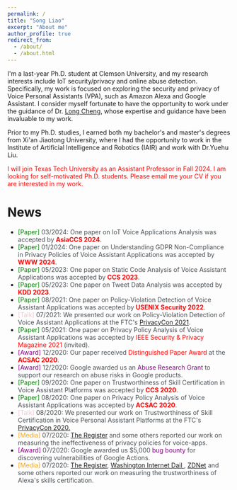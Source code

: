 ```yaml
---
permalink: /
title: "Song Liao"
excerpt: "About me"
author_profile: true
redirect_from: 
  - /about/
  - /about.html
---
```


<style>
pap {color:Green;}
ser { color:Blue;}
gr { color:Purple;}
me { color:Orange;}
talk { color:Pink;}
text { color:#494e52;}
</style>


I'm a last-year Ph.D. student at Clemson University, and my research interests include IoT security/privacy and online abuse detection. Specifically, my work is focused on exploring the security and privacy of Voice Personal Assistants (VPA), such as Amazon Alexa and Google Assistant. I consider myself fortunate to have the opportunity to work under the guidance of Dr. [Long Cheng](https://people.computing.clemson.edu/~lcheng2/), whose expertise and guidance have been invaluable to my work.

Prior to my Ph.D. studies, I earned both my bachelor's and master's degrees from Xi'an Jiaotong University, where I had the opportunity to work in the Institute of Artificial Intelligence and Robotics (IAIR) and work with Dr.Yuehu Liu.

<font color="red">I will join Texas Tech University as an Assistant Professor in Fall 2024. I am looking for self-motivated Ph.D. students. Please email me your CV if you are interested in my work.</font><br/>



# News
- <pap>[Paper]</pap><text> 03/2024: One paper on IoT Voice Applications Analysis was accepted by <b><font color="red">AsiaCCS 2024</font></b>. </text>
- <pap>[Paper]</pap><text> 01/2024: One paper on Understanding GDPR Non-Compliance in Privacy Policies of Voice Assistant Applications was accepted by <b><font color="red">WWW 2024</font></b>. </text>
- <pap>[Paper]</pap><text> 05/2023: One paper on Static Code Analysis of Voice Assistant Applications was accepted by <b><font color="red">CCS 2023</font></b>. </text>
- <pap>[Paper]</pap><text> 05/2023: One paper on Tweet Data Analysis was accepted by <b><font color="red">KDD 2023</font></b>. </text>
- <pap>[Paper]</pap><text> 08/2021: One paper on Policy-Violation Detection of Voice Assistant Applications was accepted by <b><font color="red">USENIX Security 2022</font></b>. </text>
- <talk>[Talk]</talk><text> 07/2021: We presented our work on Policy-Violation Detection of Voice Assistant Applications at the FTC's <a href = "https://www.ftc.gov/media/73491">PrivacyCon 2021</a>. </text>
- <pap>[Paper]</pap><text> 05/2021: One paper on Privacy Policy Analysis of Voice Assistant Applications was accepted by <font color="red">IEEE Security & Privacy Magazine 2021</font> (invited).</text>
- <gr>[Award]</gr><text> 12/2020: Our paper received <font color="red">Distinguished Paper Award</font> at the <b><font color="red">ACSAC 2020</font></b>.</text>
- <gr>[Award]</gr><text> 12/2020: Google awarded us an <font color="Purple">Abuse Research Grant</font> to support our research on abuse risks in Google products.</text>
- <pap>[Paper]</pap><text>  09/2020: One paper on Trustworthiness of Skill Certification in Voice Assistant Platforms was accepted by <b><font color="red">CCS 2020</font></b>.</text>
- <pap>[Paper]</pap><text>  08/2020: One paper on Privacy Policy Analysis of Voice Assistant Applications was accepted by <b><font color="red">ACSAC 2020</font></b>.</text>
- <talk>[Talk]</talk><text>  08/2020: We presented our work on Trustworthiness of Skill Certification in Voice Personal Assistant Platforms at the FTC's <a href = "https://www.ftc.gov/news-events/events/2020/07/privacycon-2020">PrivacyCon 2020.</a></text>
- <me>[Media]</me><text>  07/2020: <a href = "https://www.theregister.com/2020/07/29/amazon_google_voice_apps/">The Register</a> and some others reported our work on measuring the ineffectiveness of privacy policies for voice-apps.</text>
- <gr>[Award]</gr><text> 07/2020: Google awarded us $5,000 <font color="Purple">bug bounty</font> for discovering vulnerabilities of Google Actions.</text>
- <me>[Media]</me><text>  07/2020: <a href = "https://www.theregister.com/2020/07/23/amazon_alexa_skills/">The Register</a>, <a href = "https://washingtoninternetdaily.com/news/2020/07/22/amazon-deploys-additional-checks-for-alexa-skills-certification-2007210055">Washington Internet Dail </a>, <a href = "https://www.zdnet.com/article/academics-smuggle-234-policy-violating-skills-on-the-alexa-skills-store/">ZDNet</a> and some others reported our work on measuring the trustworthiness of Alexa's skills certification.</text>
  
